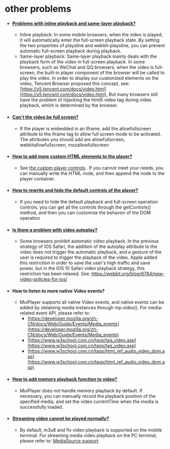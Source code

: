 # other problems

- #### <u> Problems with inline playback and same-layer playback?</u>
	
	- Inline playback: In some mobile browsers, when the video is played, it will automatically enter the full-screen playback state. By setting the two properties of playsline and webkit-playsline, you can prevent automatic full-screen playback during playback.
	- Same-layer playback: Same-layer playback mainly deals with the playback form of the video in full-screen playback. In some browsers, such as WeChat and QQ browsers, when the video is full-screen, the built-in player component of the browser will be called to play the video. In order to display our customized elements on the video, Tencent Browser proposed this concept, see: [https://x5.tencent.com/docs/video.html](https://x5.tencent.com/docs/video.html), But many browsers still have the problem of hijacking the html5 video tag during video playback, which is determined by the browser.

- #### <u>Can't the video be full screen?</u>
  
  - If the player is embedded in an Iframe, add the allowfullscreen attribute to the iframe tag to allow full screen mode to be activated. The attributes you should add are allowfullscreen, webkitallowfullscreen, mozallowfullscreen

- #### <u>How to add more custom HTML elements to the player?</u>
  
  - See [the custom player controls](./custom-control/) . If you cannot meet your needs, you can manually write the HTML node, and then append the node to the player container.


- #### <u>How to rewrite and hide the default controls of the player?</u>
	
	- If you need to hide the default playback and full-screen operation controls, you can get all the controls through the getControls() method, and then you can customize the behavior of the DOM operation
- #### <u>Is there a problem with video autoplay?</u>
	
	- Some browsers prohibit automatic video playback. In the previous strategy of IOS Safari, the addition of the autoplay attribute to the video does not trigger the automatic playback, and a gesture of the user is required to trigger the playback of the video. Apple added this restriction in order to save the user's high traffic and save power, but in the IOS 10 Safari video playback strategy, this restriction has been relaxed. See: [https://webkit.org/blog/6784/new-video-policies-for-ios/
	    ](https://webkit.org/blog/6784/new-video-policies-for-ios/)
- #### How to listen to more native Video events?
	
	- MuiPlayer supports all native Video events, and native events can be added by obtaining media instances through mp.video(). For media-related event API, please refer to:
	  - [https://developer.mozilla.org/zh-CN/docs/Web/Guide/Events/Media_events](https://developer.mozilla.org/zh-CN/docs/Web/Guide/Events/Media_events)
	  - [https://www.w3school.com.cn/tags/tag_video.asp](https://www.w3school.com.cn/tags/tag_video.asp)
	  - [https://www.w3school.com.cn/tags/html_ref_audio_video_dom.asp](https://www.w3school.com.cn/tags/html_ref_audio_video_dom.asp)
- #### <u>How to add memory playback function to video?</u>
	
	- MuiPlayer does not handle memory playback by default. If necessary, you can manually record the playback position of the specified media, and set the video currentTime when the media is successfully loaded.

- #### <u>Streaming video cannot be played normally?</u>
	
	- By default, m3u8 and flv video playback is supported on the mobile terminal. For streaming media video playback on the PC terminal, please refer to: [MediaSource support](http://10.224.69.28:8080/preset/)
